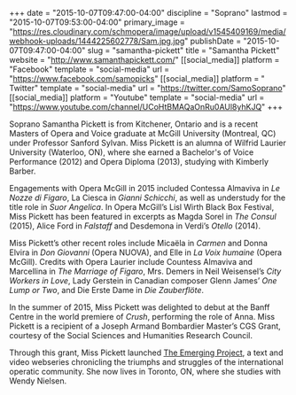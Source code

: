 +++
date = "2015-10-07T09:47:00-04:00"
discipline = "Soprano"
lastmod = "2015-10-07T09:53:00-04:00"
primary_image = "https://res.cloudinary.com/schmopera/image/upload/v1545409169/media/webhook-uploads/1444225602778/Sam.jpg.jpg"
publishDate = "2015-10-07T09:47:00-04:00"
slug = "samantha-pickett"
title = "Samantha Pickett"
website = "http://www.samanthapickett.com/"
[[social_media]]
platform = "Facebook"
template = "social-media"
url = "https://www.facebook.com/samopicks"
[[social_media]]
platform = " Twitter"
template = "social-media"
url = "https://twitter.com/SamoSoprano"
[[social_media]]
platform = "Youtube"
template = "social-media"
url = "https://www.youtube.com/channel/UCoHtBMAQaOnRu0AUl8yhKJQ"
+++

Soprano Samantha Pickett is from Kitchener, Ontario and is a recent Masters of Opera and Voice graduate at McGill University (Montreal, QC) under Professor Sanford Sylvan. Miss Pickett is an alumna of Wilfrid Laurier University (Waterloo, ON), where she earned a Bachelor's of Voice Performance (2012) and Opera Diploma (2013), studying with Kimberly Barber. 

Engagements with Opera McGill in 2015 included Contessa Almaviva in *Le Nozze di Figaro*, La Ciesca in *Gianni Schicchi*, as well as understudy for the title role in *Suor Angelica*. In Opera McGill’s Lisl Wirth Black Box Festival, Miss Pickett has been featured in excerpts as Magda Sorel in *The Consul* (2015), Alice Ford in *Falstaff* and Desdemona in Verdi’s *Otello* (2014). 

Miss Pickett’s other recent roles include Micaëla in *Carmen* and Donna Elvira in *Don Giovanni* (Opera NUOVA), and Elle in *La Voix humaine* (Opera McGill). Credits with Opera Laurier include Countess Almaviva and Marcellina in *The Marriage of Figaro*, Mrs. Demers in Neil Weisensel’s *City Workers in Love*, Lady Gerstein in Canadian composer Glenn James’ *One Lump or Two*, and Die Erste Dame in *Die Zauberflöte*.  

In the summer of 2015, Miss Pickett was delighted to debut at the Banff Centre in the world premiere of *Crush*, performing the role of Anna. Miss Pickett is a recipient of a Joseph Armand Bombardier Master’s CGS Grant, courtesy of the Social Sciences and Humanities Research Council. 

Through this grant, Miss Pickett launched [The Emerging Project](http://www.theemergingproject.com/), a text and video webseries chronicling the triumphs and struggles of the international operatic community. She now lives in Toronto, ON, where she studies with Wendy Nielsen.
